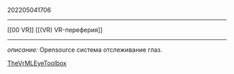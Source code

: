 202205041706
***
[[00 VR]] [[(VR) VR-переферия]]
***
*описание:*
Opensource система отслеживание глаз. 

[TheVrMLEyeToolbox](https://github.com/SummerSigh/TheVrMLEyeToolbox)

